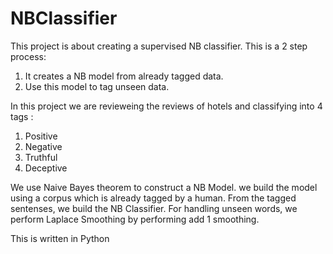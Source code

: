 # NBClassifier
This project is about creating a supervised NB classifier. This is a 2 step process:
1. It creates a NB model from already tagged data.
2. Use this model to tag unseen data.

In this project we are revieweing the reviews of hotels and classifying into 4 tags :
  1. Positive
  2. Negative
  3. Truthful
  4. Deceptive
 
We use Naive Bayes theorem to construct a NB Model. we build the model using a corpus which is already tagged by a human.
From the tagged sentenses, we build the NB Classifier. For handling unseen words, we perform Laplace Smoothing by performing 
add 1 smoothing.
  
This is written in Python  
